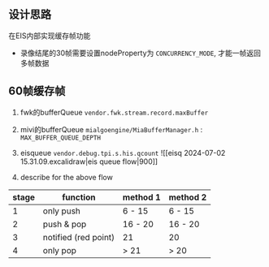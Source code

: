 ## 设计思路

在EIS内部实现缓存帧功能

- 录像结尾的30帧需要设置nodeProperty为 `CONCURRENCY_MODE`, 才能一帧返回多帧数据

## 60帧缓存帧

1. fwk的bufferQueue `vendor.fwk.stream.record.maxBuffer`
1. mivi的bufferQueue `mialgoengine/MiaBufferManager.h` : `MAX_BUFFER_QUEUE_DEPTH`
1. eisqueue `vendor.debug.tpi.s.his.qcount`
![[eisq 2024-07-02 15.31.09.excalidraw|eis queue flow|900]]

1. describe for the above flow

| stage | function             | method 1 | method 2 |
| ----- | -------------------- | -------- | -------- |
| 1     | only push            | 6 - 15   | 6 - 15   |
| 2     | push & pop           | 16 - 20  | 16 - 20  |
| 3     | notified (red point) | 21       | 20       |
| 4     | only pop             | \> 21    | \> 20    |
